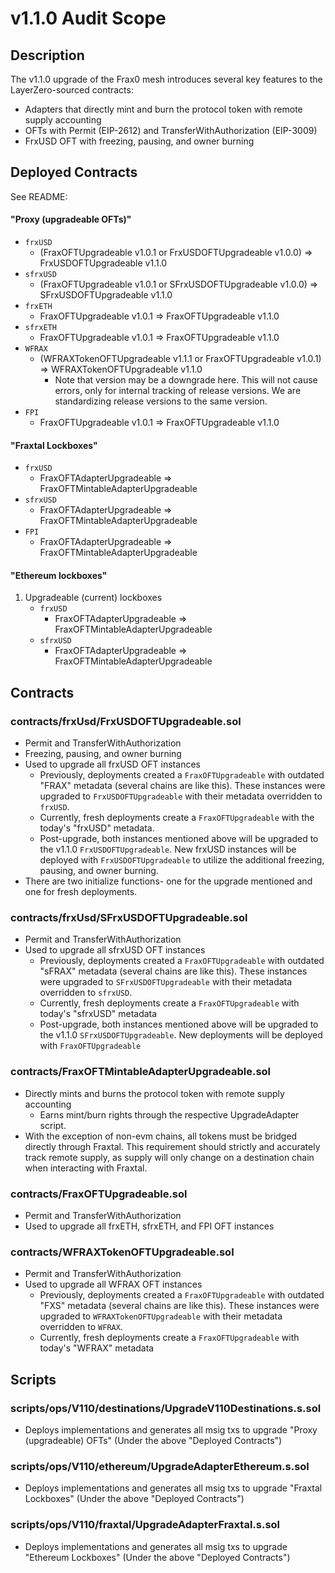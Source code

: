 # v1.1.0 Audit Scope
## Description
The v1.1.0 upgrade of the Frax0 mesh introduces several key features to the LayerZero-sourced contracts:
- Adapters that directly mint and burn the protocol token with remote supply accounting
- OFTs with Permit (EIP-2612) and TransferWithAuthorization (EIP-3009)
- FrxUSD OFT with freezing, pausing, and owner burning

## Deployed Contracts
See README:

#### "Proxy (upgradeable OFTs)"
- `frxUSD`
    - (FraxOFTUpgradeable v1.0.1 or FrxUSDOFTUpgradeable v1.0.0) => FrxUSDOFTUpgradeable v1.1.0
- `sfrxUSD`
    - (FraxOFTUpgradeable v1.0.1 or SFrxUSDOFTUpgradeable v1.0.0) => SFrxUSDOFTUpgradeable v1.1.0
- `frxETH`
    - FraxOFTUpgradeable v1.0.1 => FraxOFTUpgradeable v1.1.0
- `sfrxETH`
    - FraxOFTUpgradeable v1.0.1 => FraxOFTUpgradeable v1.1.0
- `WFRAX`
    - (WFRAXTokenOFTUpgradeable v1.1.1 or FraxOFTUpgradeable v1.0.1) => WFRAXTokenOFTUpgradeable v1.1.0
        - Note that version may be a downgrade here.  This will not cause errors, only for internal tracking of release versions.  We are standardizing release versions to the same version.
- `FPI`
    - FraxOFTUpgradeable v1.0.1 => FraxOFTUpgradeable v1.1.0 

#### "Fraxtal Lockboxes"
- `frxUSD`
    - FraxOFTAdapterUpgradeable => FraxOFTMintableAdapterUpgradeable
- `sfrxUSD`
    - FraxOFTAdapterUpgradeable => FraxOFTMintableAdapterUpgradeable
- `FPI`
    - FraxOFTAdapterUpgradeable => FraxOFTMintableAdapterUpgradeable

#### "Ethereum lockboxes"
1. Upgradeable (current) lockboxes
    - `frxUSD`
        - FraxOFTAdapterUpgradeable => FraxOFTMintableAdapterUpgradeable
    - `sfrxUSD`
        - FraxOFTAdapterUpgradeable => FraxOFTMintableAdapterUpgradeable

## Contracts
### contracts/frxUsd/FrxUSDOFTUpgradeable.sol
- Permit and TransferWithAuthorization
- Freezing, pausing, and owner burning
- Used to upgrade all frxUSD OFT instances
    - Previously, deployments created a `FraxOFTUpgradeable` with outdated "FRAX" metadata (several chains are like this).  These instances were upgraded to `FrxUSDOFTUpgradeable` with their metadata overridden to `frxUSD`.
    - Currently, fresh deployments create a `FraxOFTUpgradeable` with the today's "frxUSD" metadata.
    - Post-upgrade, both instances mentioned above will be upgraded to the v1.1.0 `FrxUSDOFTUpgradeable`. New frxUSD instances will be deployed with `FrxUSDOFTUpgradeable` to utilize the additional freezing, pausing, and owner burning.
- There are two initialize functions- one for the upgrade mentioned and one for fresh deployments.

### contracts/frxUsd/SFrxUSDOFTUpgradeable.sol
- Permit and TransferWithAuthorization
- Used to upgrade all sfrxUSD OFT instances
    - Previously, deployments created a `FraxOFTUpgradeable` with outdated "sFRAX" metadata (several chains are like this).  These instances were upgraded to `SFrxUSDOFTUpgradeable` with their metadata overridden to `sfrxUSD`.
    - Currently, fresh deployments create a `FraxOFTUpgradeable` with today's "sfrxUSD" metadata
    - Post-upgrade, both instances mentioned above will be upgraded to the v1.1.0 `SFrxUSDOFTUpgradeable`.  New deployments will be deployed with `FraxOFTUpgradeable`

### contracts/FraxOFTMintableAdapterUpgradeable.sol
- Directly mints and burns the protocol token with remote supply accounting
    - Earns mint/burn rights through the respective UpgradeAdapter script.
- With the exception of non-evm chains, all tokens must be bridged directly through Fraxtal.  This requirement should strictly and accurately track remote supply, as supply will only change on a destination chain when interacting with Fraxtal.

### contracts/FraxOFTUpgradeable.sol
- Permit and TransferWithAuthorization
- Used to upgrade all frxETH, sfrxETH, and FPI OFT instances

### contracts/WFRAXTokenOFTUpgradeable.sol
- Permit and TransferWithAuthorization
- Used to upgrade all WFRAX OFT instances
    - Previously, deployments created a `FraxOFTUpgradeable` with outdated "FXS" metadata (several chains are like this).  These instances were upgraded to `WFRAXTokenOFTUpgradeable` with their metadata overridden to `WFRAX`.
    - Currently, fresh deployments create a `FraxOFTUpgradeable` with today's "WFRAX" metadata

## Scripts
### scripts/ops/V110/destinations/UpgradeV110Destinations.s.sol
- Deploys implementations and generates all msig txs to upgrade "Proxy (upgradeable) OFTs" (Under the above "Deployed Contracts")

### scripts/ops/V110/ethereum/UpgradeAdapterEthereum.s.sol
- Deploys implementations and generates all msig txs to upgrade "Fraxtal Lockboxes" (Under the above "Deployed Contracts")

### scripts/ops/V110/fraxtal/UpgradeAdapterFraxtal.s.sol
- Deploys implementations and generates all msig txs to upgrade "Ethereum Lockboxes" (Under the above "Deployed Contracts")
